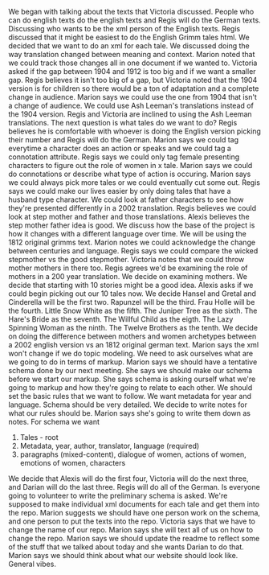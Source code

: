 We began with talking about the texts that Victoria discussed. People who can do english texts do the english texts and Regis will do the German texts.
Discussing who wants to be the xml person of the English texts. Regis discussed that it might be easiest to do the English Grimm tales html. 
We decided that we want to do an xml for each tale. We discussed doing the way translation changed between meaning and context. Marion noted that we could track those changes all in one document if we wanted to. Victoria asked if the gap between 1904 and 1912 is too big and if we want a smaller gap.
Regis believes it isn't too big of a gap, but Victoria noted that the 1904 version is for children so there would be a ton of adaptation and a complete change in audience.
Marion says we could use the one from 1904 that isn't a change of audience. We could use Ash Leeman's translations instead of the 1904 version. Regis and Victoria are inclined to using the Ash Leeman translations. The next question is what tales do we want to do?
Regis believes he is comfortable with whoever is doing the English version picking their number and Regis will do the German. Marion says we could tag everytime a character does an action or speaks and we could tag a connotation attribute. Regis says we could only tag female presenting characters to figure out the role of women in x tale. 
Marion says we could do connotations or describe what type of action is occuring. Marion says we could always pick more tales or we could eventually cut some out. Regis says we could make our lives easier by only doing tales that have a husband type character. We could look at father characters to see how they're presented differently in a 2002 translation.
Regis believes we could look at step mother and father and those translations. Alexis believes the step mother father idea is good. We discuss how the base of the project is how it changes with a different language over time. We will be using the 1812 original grimms text. Marion notes we could acknowledge the change between centuries and language. Regis says we could compare the wicked stepmother vs the good stepmother.
Victoria notes that we could throw mother mothers in there too. Regis agrees we'd be examining the role of mothers in a 200 year translation. We decide on examining mothers. We decide that starting with 10 stories might be a good idea. Alexis asks if we could begin picking out our 10 tales now. We decide Hansel and Gretal and Cinderella will be the first two. Rapunzel will be the third. Frau Holle will be the fourth. Little Snow White as the fifth. The Juniper Tree as the sixth. The Hare's Bride as the seventh. The Willful Child as the eigth. The Lazy Spinning Woman as the ninth. The Twelve Brothers as the tenth. We decide on doing the difference between mothers and women archetypes between a 2002 english version vs an 1812 original german text. Marion says the xml won't change if we do topic modeling. We need to ask ourselves what are we going to do in terms of markup. Marion says we should have a tentative schema done by our next meeting. She says we should make our schema before we start our markup. She says schema is asking ourself what we're going to markup and how they're going to relate to each other. We should set the basic rules that we want to follow. We want metadata for year and language. Schema should be very detailed. We decide to write notes for what our rules should be. Marion says she's going to write them down as notes.
For schema we want

1. Tales - root
1. Metadata, year, author, translator, language (required)
1. paragraphs (mixed-content), dialogue of women, actions of women, emotions of women, characters

We decide that Alexis will do the first four, Victoria will do the next three, and Darian will do the last three. Regis will do all of the German. Is everyone going to volunteer to write the preliminary schema is asked. We're supposed to make individual xml documents for each tale and get them into the repo. Marion suggests we should have one person work on the schema, and one person to put the texts into the repo. Victoria says that we have to change the name of our repo. Marion says she will text all of us on how to change the repo. Marion says we should update the readme to reflect some of the stuff that we talked about today and she wants Darian to do that. Marion says we should think about what our website should look like. General vibes. 
